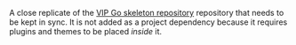 A close replicate of the [VIP Go skeleton repository](https://github.com/Automattic/vip-go-skeleton) repository that needs to be kept in sync. It is not added as a project dependency because it requires plugins and themes to be placed _inside_ it.
